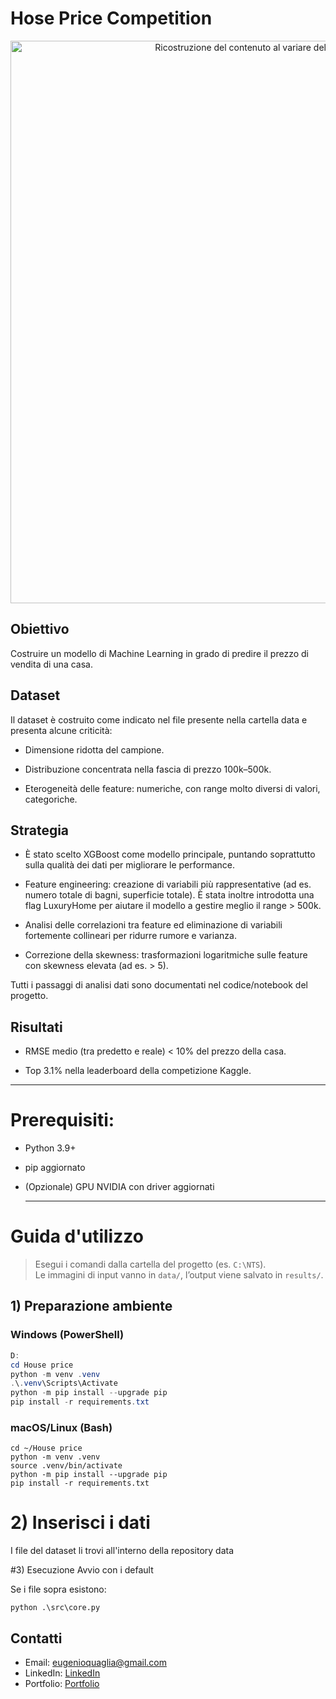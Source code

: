 # Hose Price Competition

<!-- FIGURA 1: Contenuto vs layer -->
<p align="center">
  <img src="assets/banner.png" alt="Ricostruzione del contenuto al variare del layer (conv1_2 → conv5_2)" width="900">
</p>

## Obiettivo
Costruire un modello di Machine Learning in grado di predire il prezzo di vendita di una casa.

## Dataset
Il dataset è costruito come indicato nel file presente nella cartella data e presenta alcune criticità:

- Dimensione ridotta del campione.

- Distribuzione concentrata nella fascia di prezzo 100k–500k.

- Eterogeneità delle feature: numeriche, con range molto diversi di valori, categoriche.

## Strategia

- È stato scelto XGBoost come modello principale, puntando soprattutto sulla qualità dei dati per migliorare le performance.

- Feature engineering: creazione di variabili più rappresentative (ad es. numero totale di bagni, superficie totale). È stata inoltre introdotta una flag LuxuryHome per aiutare il modello a gestire meglio il range > 500k.

- Analisi delle correlazioni tra feature ed eliminazione di variabili fortemente collineari per ridurre rumore e varianza.

- Correzione della skewness: trasformazioni logaritmiche sulle feature con skewness elevata (ad es. > 5).

Tutti i passaggi di analisi dati sono documentati nel codice/notebook del progetto.

## Risultati

- RMSE medio (tra predetto e reale) < 10% del prezzo della casa.

- Top 3.1% nella leaderboard della competizione Kaggle.

---

# Prerequisiti:

- Python 3.9+

- pip aggiornato

- (Opzionale) GPU NVIDIA con driver aggiornati

  ---

# Guida d'utilizzo

> Esegui i comandi dalla cartella del progetto (es. `C:\NTS`).  
> Le immagini di input vanno in `data/`, l’output viene salvato in `results/`.

## 1) Preparazione ambiente

### Windows (PowerShell)
```powershell
D:
cd House price
python -m venv .venv
.\.venv\Scripts\Activate
python -m pip install --upgrade pip
pip install -r requirements.txt
```

### macOS/Linux (Bash)
```
cd ~/House price
python -m venv .venv
source .venv/bin/activate
python -m pip install --upgrade pip
pip install -r requirements.txt
```
# 2) Inserisci i dati

I file del dataset li trovi all'interno della repository data

#3) Esecuzione
Avvio con i default

Se i file sopra esistono:
```
python .\src\core.py
```

## Contatti

- Email: <eugenioquaglia@gmail.com>
- LinkedIn: [LinkedIn](https://www.linkedin.com/in/eugenio-quaglia-86114a372/)
- Portfolio: [Portfolio](https://github.com/EugeQuaglia/Portfolio/tree/main?tab=readme-ov-file)
